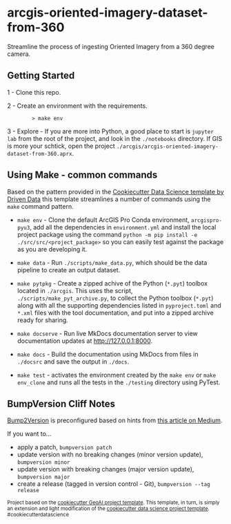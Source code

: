 # arcgis-oriented-imagery-dataset-from-360

Streamline the process of ingesting Oriented Imagery from a 360 degree camera.

## Getting Started

1 - Clone this repo.

2 - Create an environment with the requirements.
    
```
        > make env
```

3 - Explore - If you are more into Python, a good place to start is `jupyter lab` from the root of the project, and 
  look in the `./notebooks` directory. If GIS is more your schtick, open the project 
  `./arcgis/arcgis-oriented-imagery-dataset-from-360.aprx`.

## Using Make - common commands

Based on the pattern provided in the 
[Cookiecutter Data Science template by Driven Data](https://drivendata.github.io/cookiecutter-data-science/) this 
template streamlines a number of commands using the `make` command pattern.

- `make env` - Clone the default ArcGIS Pro Conda environment, `arcgispro-pyu3`, add all the dependencies in
  `environment.yml` and install the local project package using the command 
  `python -m pip install -e ./src/src/<project_package>` so you can easily test against the package as you are 
  developing it.

- `make data` - Run `./scripts/make_data.py`, which should be the data pipeline to create an output dataset.

- `make pytpkg` - Create a zipped achive of the Python (`*.pyt`) toolbox located in `./arcgis`. This uses the script,
  `./scripts/make_pyt_archive.py`, to collect the Python toolbox (`*.pyt`) along with all the supporting 
  dependencies listed in `pyproject.toml` and `*.xml` files with the tool documentation, and put into a zipped archive 
  ready for sharing.

- `make docserve` - Run live MkDocs documentation server to view documentation updates at http://127.0.0.1:8000.

- `make docs` - Build the documentation using MkDocs from files in `./docsrc` and save the output in `./docs`.

- `make test` - activates the environment created by the `make env` or `make env_clone` and runs all the tests in the 
  `./testing` directory using PyTest. 

## BumpVersion Cliff Notes

[Bump2Version](https://github.com/c4urself/bump2version) is preconfigured based on hints from 
[this article on Medium](https://williamhayes.medium.com/versioning-using-bumpversion-4d13c914e9b8).

If you want to...

- apply a patch, `bumpversion patch`
- update version with no breaking changes (minor version update), `bumpversion minor`
- update version with breaking changes (major version update), `bumpversion major`
- create a release (tagged in version control - Git), `bumpversion --tag release`

<p><small>Project based on the <a target="_blank" href="https://github.com/knu2xs/cookiecutter-geoai">cookiecutter 
GeoAI project template</a>. This template, in turn, is simply an extension and light modification of the 
<a target="_blank" href="https://drivendata.github.io/cookiecutter-data-science/">cookiecutter data science project 
template</a>. #cookiecutterdatascience</small></p>
